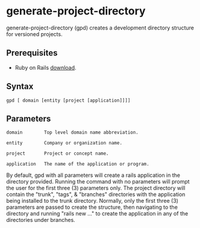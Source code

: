 # generate-project-directory
generate-project-directory (gpd) creates a development directory structure for versioned projects.


## Prerequisites
- Ruby on Rails [download](http://installrails.com/ "Install Rails - A Step-by-Step Guide").


## Syntax
    gpd [ domain [entity [project [application]]]]


## Parameters
    domain        Top level domain name abbreviation.

    entity        Company or organization name.

    project       Project or concept name.

    application   The name of the application or program.


By default, gpd with all parameters will create a rails application in the directory provided.  Running the command with no parameters will prompt the user for the first three (3) parameters only.  The project directory will contain the "trunk", "tags", & "branches" directories with the application being installed to the trunk directory.  Normally, only the first three (3) parameters are passed to create the structure, then navigating to the directory and running "rails new ..." to create the application in any of the directories under branches.
